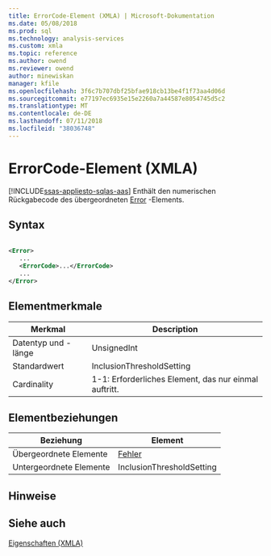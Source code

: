 ```yaml
---
title: ErrorCode-Element (XMLA) | Microsoft-Dokumentation
ms.date: 05/08/2018
ms.prod: sql
ms.technology: analysis-services
ms.custom: xmla
ms.topic: reference
ms.author: owend
ms.reviewer: owend
author: minewiskan
manager: kfile
ms.openlocfilehash: 3f6c7b707dbf25bfae918cb13be4f1f73aa4d06d
ms.sourcegitcommit: e77197ec6935e15e2260a7a44587e8054745d5c2
ms.translationtype: MT
ms.contentlocale: de-DE
ms.lasthandoff: 07/11/2018
ms.locfileid: "38036748"
---
```

# <a name="errorcode-element-xmla"></a>ErrorCode-Element (XMLA)
[!INCLUDE[ssas-appliesto-sqlas-aas](../../../includes/ssas-appliesto-sqlas-aas.md)]
  Enthält den numerischen Rückgabecode des übergeordneten [Error](../../../analysis-services/xmla/xml-elements-properties/error-element-xmla.md) -Elements.  
  
## <a name="syntax"></a>Syntax  
  
```xml  
  
<Error>  
   ...  
   <ErrorCode>...</ErrorCode>  
   ...  
</Error>  
```  
  
## <a name="element-characteristics"></a>Elementmerkmale  
  
|Merkmal|Description|  
|--------------------|-----------------|  
|Datentyp und -länge|UnsignedInt|  
|Standardwert|InclusionThresholdSetting|  
|Cardinality|1-1: Erforderliches Element, das nur einmal auftritt.|  
  
## <a name="element-relationships"></a>Elementbeziehungen  
  
|Beziehung|Element|  
|------------------|-------------|  
|Übergeordnete Elemente|[Fehler](../../../analysis-services/xmla/xml-elements-properties/error-element-xmla.md)|  
|Untergeordnete Elemente|InclusionThresholdSetting|  
  
## <a name="remarks"></a>Hinweise  
  
## <a name="see-also"></a>Siehe auch
 [Eigenschaften &#40;XMLA&#41;](../../../analysis-services/xmla/xml-elements-properties/xml-elements-properties.md)  
  
  

